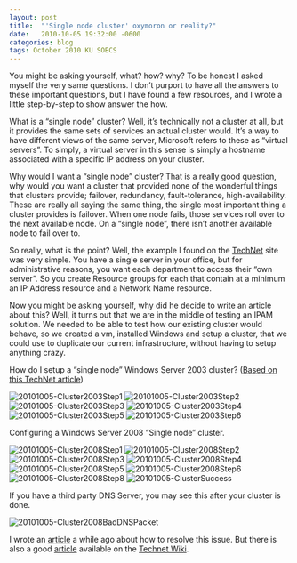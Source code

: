 ```yaml
---
layout: post
title:  "'Single node cluster' oxymoron or reality?"
date:   2010-10-05 19:32:00 -0600
categories: blog
tags: October 2010 KU SOECS
---
```

You might be asking yourself, what? how? why? To be honest I asked myself the very same questions. I don’t purport to have all the answers to these important questions, but I have found a few resources, and I wrote a little step-by-step to show answer the how.

What is a “single node” cluster? Well, it’s technically not a cluster at all, but it provides the same sets of services an actual cluster would. It’s a way to have different views of the same server, Microsoft refers to these as “virtual servers”. To simply, a virtual server in this sense is simply a hostname associated with a specific IP address on your cluster.

Why would I want a “single node” cluster?  That is a really good question, why would you want a cluster that provided none of the wonderful things that clusters provide; failover, redundancy, fault-tolerance, high-availability. These are really all saying the same thing, the single most important thing a cluster provides is failover. When one node fails, those services roll over to the next available node. On a “single node”, there isn’t another available node to fail over to.

So really, what is the point? Well, the example I found on the [TechNet](http://technet.microsoft.com/en-us/library/cc780872(WS.10).aspx) site was very simple. You have a single server in your office, but for administrative reasons, you want each department to access their “own server”. So you create Resource groups for each that contain at a minimum an IP Address resource and a Network Name resource.

Now you might be asking yourself, why did he decide to write an article about this? Well, it turns out that we are in the middle of testing an IPAM solution. We needed to be able to test how our existing cluster would behave, so we created a vm, installed Windows and setup a cluster, that we could use to duplicate our current infrastructure, without having to setup anything crazy.

How do I setup a “single node” Windows Server 2003 cluster? ([Based on this TechNet article](http://technet.microsoft.com/en-us/library/aa996134(EXCHG.65).aspx))

![20101005-Cluster2003Step1](https://prdwebappstorage.blob.core.windows.net/pattontech/images/20101005-Cluster2003Step1.png)
![20101005-Cluster2003Step2](https://prdwebappstorage.blob.core.windows.net/pattontech/images/20101005-Cluster2003Step2.png)
![20101005-Cluster2003Step3](https://prdwebappstorage.blob.core.windows.net/pattontech/images/20101005-Cluster2003Step3.png)
![20101005-Cluster2003Step4](https://prdwebappstorage.blob.core.windows.net/pattontech/images/20101005-Cluster2003Step4.png)
![20101005-Cluster2003Step5](https://prdwebappstorage.blob.core.windows.net/pattontech/images/20101005-Cluster2003Step5.png)
![20101005-Cluster2003Step6](https://prdwebappstorage.blob.core.windows.net/pattontech/images/20101005-Cluster2003Step6.png)

Configuring a Windows Server 2008 “Single node” cluster.

![20101005-Cluster2008Step1](https://prdwebappstorage.blob.core.windows.net/pattontech/images/20101005-Cluster2008Step1.png)
![20101005-Cluster2008Step2](https://prdwebappstorage.blob.core.windows.net/pattontech/images/20101005-Cluster2008Step2.png)
![20101005-Cluster2008Step3](https://prdwebappstorage.blob.core.windows.net/pattontech/images/20101005-Cluster2008Step3.png)
![20101005-Cluster2008Step4](https://prdwebappstorage.blob.core.windows.net/pattontech/images/20101005-Cluster2008Step4.png)
![20101005-Cluster2008Step5](https://prdwebappstorage.blob.core.windows.net/pattontech/images/20101005-Cluster2008Step5.png)
![20101005-Cluster2008Step6](https://prdwebappstorage.blob.core.windows.net/pattontech/images/20101005-Cluster2008Step6.png)
![20101005-Cluster2008Step8](https://prdwebappstorage.blob.core.windows.net/pattontech/images/20101005-Cluster2008Step8.png)
![20101005-ClusterSuccess](https://prdwebappstorage.blob.core.windows.net/pattontech/images/20101005-ClusterSuccess.png)

If you have a third party DNS Server, you may see this after your cluster is done.

![20101005-Cluster2008BadDNSPacket](https://prdwebappstorage.blob.core.windows.net/pattontech/images/20101005-Cluster2008BadDNSPacket.png)

I wrote an [article](2010-03-24-windows-2008r2-clustering.md) a while ago about how to resolve this issue. But there is also a good [article](http://social.technet.microsoft.com/wiki/contents/articles/event-id-1196-microsoft-windows-failoverclustering.aspx) available on the [Technet Wiki](http://technet.microsoft.com/wiki).
